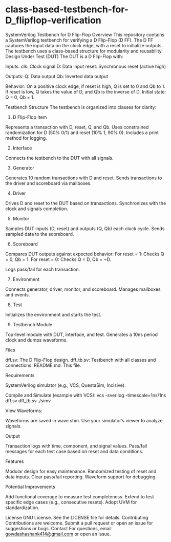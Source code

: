 # class-based-testbench-for-D_flipflop-verification

SystemVerilog Testbench for D Flip-Flop
Overview
This repository contains a SystemVerilog testbench for verifying a D Flip-Flop (D FF). The D FF captures the input data on the clock edge, with a reset to initialize outputs. The testbench uses a class-based structure for modularity and reusability.
Design Under Test (DUT)
The DUT is a D Flip-Flop with:

Inputs:
clk: Clock signal
D: Data input
reset: Synchronous reset (active high)


Outputs:
Q: Data output
Qb: Inverted data output


Behavior:
On a positive clock edge, if reset is high, Q is set to 0 and Qb to 1.
If reset is low, Q takes the value of D, and Qb is the inverse of D.
Initial state: Q = 0, Qb = 1.



Testbench Structure
The testbench is organized into classes for clarity:
1. D Flip-Flop Item

Represents a transaction with D, reset, Q, and Qb.
Uses constrained randomization for D (50% 0/1) and reset (10% 1, 90% 0).
Includes a print method for logging.

2. Interface

Connects the testbench to the DUT with all signals.

3. Generator

Generates 10 random transactions with D and reset.
Sends transactions to the driver and scoreboard via mailboxes.

4. Driver

Drives D and reset to the DUT based on transactions.
Synchronizes with the clock and signals completion.

5. Monitor

Samples DUT inputs (D, reset) and outputs (Q, Qb) each clock cycle.
Sends sampled data to the scoreboard.

6. Scoreboard

Compares DUT outputs against expected behavior:
For reset = 1: Checks Q = 0, Qb = 1.
For reset = 0: Checks Q = D, Qb = ~D.


Logs pass/fail for each transaction.

7. Environment

Connects generator, driver, monitor, and scoreboard.
Manages mailboxes and events.

8. Test

Initializes the environment and starts the test.

9. Testbench Module

Top-level module with DUT, interface, and test.
Generates a 10ns period clock and dumps waveforms.

Files

dff.sv: The D Flip-Flop design.
dff_tb.sv: Testbench with all classes and connections.
README.md: This file.

Requirements

SystemVerilog simulator (e.g., VCS, QuestaSim, Incisive).


Compile and Simulate (example with VCS):
vcs -sverilog -timescale=1ns/1ns dff.sv dff_tb.sv
./simv


View Waveforms:

Waveforms are saved in wave.shm. Use your simulator’s viewer to analyze signals.



Output

Transaction logs with time, component, and signal values.
Pass/fail messages for each test case based on reset and data conditions.

Features

Modular design for easy maintenance.
Randomized testing of reset and data inputs.
Clear pass/fail reporting.
Waveform support for debugging.

Potential Improvements

Add functional coverage to measure test completeness.
Extend to test specific edge cases (e.g., consecutive resets).
Adopt UVM for standardization.

License
GNU License. See the LICENSE file for details.
Contributing
Contributions are welcome. Submit a pull request or open an issue for suggestions or bugs.
Contact
For questions, email gowdashashank414@gmail.com or open an issue.
